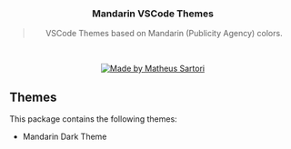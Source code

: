 <h3 align="center">
  Mandarin VSCode Themes
</h3>

<blockquote align="center">VSCode Themes based on Mandarin (Publicity Agency) colors.</blockquote>
<br>

<p align="center">
  <a href="https://github.com/matheussartori">
    <img alt="Made by Matheus Sartori" src="https://img.shields.io/badge/made%20by-Matheus%20Sartori-%2304D361">
  </a>
</p>

## Themes

This package contains the following themes:

- Mandarin Dark Theme